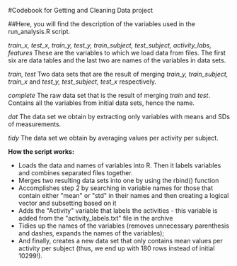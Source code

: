 #Codebook for Getting and Cleaning Data project

##Here, you will find the description of the variables used in the run_analysis.R script.

*train_x, test_x, train_y, test_y, train_subject, test_subject, activity_labs, features*
These are the variables to which we load data from files. 
The first six are data tables and the last two are names of the variables in data sets.

*train, test*
Two data sets that are the result of merging *train_y, train_subject, train_x* and *test_y, test_subject, test_x* respectively.

*complete*
The raw data set that is the result of merging *train* and *test*. Contains all the variables from initial data sets, hence the name.

*dat*
The data set we obtain by extracting only variables with means and SDs of measurements.

*tidy*
The data set we obtain by averaging values per activity per subject.

**How the script works:**
- Loads the data and names of variables into R. Then it labels variables and combines separated files together.
- Merges two resulting data sets into one by using the rbind() function
- Accomplishes step 2 by searching in variable names for those that contain either "mean" or "std" in their names and then creating a logical vector and subsetting based on it
- Adds the "Activity" variable that labels the activities - this variable is added from the "activity_labels.txt" file in the archive
- Tidies up the names of the variables (removes unnecessary parenthesis and dashes, expands the names of the variables);
- And finally, creates a new data set that only contains mean values per activity per subject (thus, we end up with 180 rows instead of initial 10299!).
